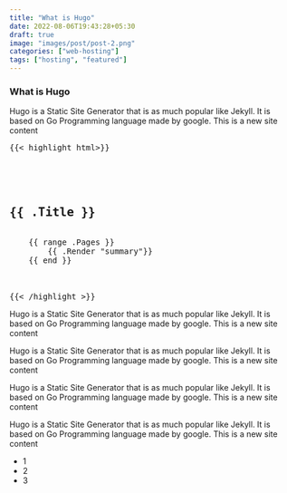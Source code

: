 ```yaml
---
title: "What is Hugo"
date: 2022-08-06T19:43:28+05:30
draft: true
image: "images/post/post-2.png"
categories: ["web-hosting"]
tags: ["hosting", "featured"]
---
```

### What is Hugo

Hugo is a Static Site Generator that is as much popular like Jekyll. It is based on Go Programming language made by google.
This is a new site content    
<pre>
{{< highlight html>}}
<section id="main">
  <div>
   <h1 id="title">{{ .Title }}</h1>
    {{ range .Pages }}
        {{ .Render "summary"}}
    {{ end }}
  </div>
</section>
{{< /highlight >}}
</pre>

Hugo is a Static Site Generator that is as much popular like Jekyll. It is based on Go Programming language made by google.
This is a new site content

Hugo is a Static Site Generator that is as much popular like Jekyll. It is based on Go Programming language made by google.
This is a new site content


Hugo is a Static Site Generator that is as much popular like Jekyll. It is based on Go Programming language made by google.
This is a new site content

Hugo is a Static Site Generator that is as much popular like Jekyll. It is based on Go Programming language made by google.
This is a new site content

* 1
* 2
* 3